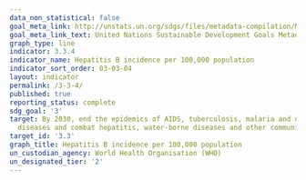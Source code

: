 ```yaml
---
data_non_statistical: false
goal_meta_link: http://unstats.un.org/sdgs/files/metadata-compilation/Metadata-Goal-3.pdf
goal_meta_link_text: United Nations Sustainable Development Goals Metadata (pdf 865kB)
graph_type: line
indicator: 3.3.4
indicator_name: Hepatitis B incidence per 100,000 population
indicator_sort_order: 03-03-04
layout: indicator
permalink: /3-3-4/
published: true
reporting_status: complete
sdg_goal: '3'
target: By 2030, end the epidemics of AIDS, tuberculosis, malaria and neglected tropical
  diseases and combat hepatitis, water-borne diseases and other communicable diseases
target_id: '3.3'
graph_title: Hepatitis B incidence per 100,000 population
un_custodian_agency: World Health Organisation (WHO)
un_designated_tier: '2'
---
```

